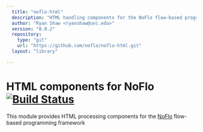 ```yaml
---
  title: "noflo-html"
  description: "HTML handling components for the NoFlo flow-based programming environment"
  author: "Ryan Shaw <ryanshaw@unc.edu>"
  version: "0.0.2"
  repository: 
    type: "git"
    url: "https://github.com/noflo/noflo-html.git"
  layout: "library"

---
```

HTML components for NoFlo [![Build Status](https://secure.travis-ci.org/noflo/noflo-html.png?branch=master)](https://travis-ci.org/noflo/noflo-html)
=========================

This module provides HTML processing components for the [NoFlo](http://noflojs.org/) flow-based programming framework

